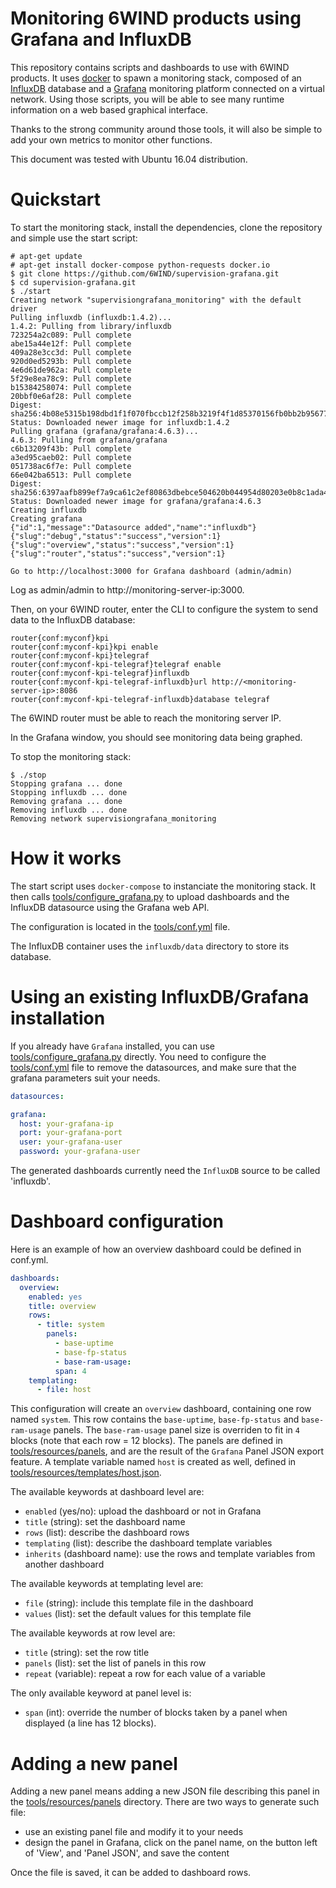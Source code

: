 # Monitoring 6WIND products using Grafana and InfluxDB

This repository contains scripts and dashboards to use with 6WIND products. It uses [docker](https://www.docker.com/) to spawn a monitoring stack, composed of an [InfluxDB](https://docs.influxdata.com/influxdb/) database and a [Grafana](http://docs.grafana.org) monitoring platform connected on a virtual network. Using those scripts, you will be able to see many runtime information on a web based graphical interface.

Thanks to the strong community around those tools, it will also be simple to add your own metrics to monitor other functions.

This document was tested with Ubuntu 16.04 distribution.

Quickstart
==========

To start the monitoring stack, install the dependencies, clone the repository and simple use the start script:

```console
# apt-get update
# apt-get install docker-compose python-requests docker.io
$ git clone https://github.com/6WIND/supervision-grafana.git
$ cd supervision-grafana.git
$ ./start
Creating network "supervisiongrafana_monitoring" with the default driver
Pulling influxdb (influxdb:1.4.2)...
1.4.2: Pulling from library/influxdb
723254a2c089: Pull complete
abe15a44e12f: Pull complete
409a28e3cc3d: Pull complete
920d0ed5293b: Pull complete
4e6d61de962a: Pull complete
5f29e8ea78c9: Pull complete
b15384258074: Pull complete
20bbf0e6af28: Pull complete
Digest: sha256:4b08e5315b198dbd1f1f070fbccb12f258b3219f4f1d85370156fb0bb2b95677
Status: Downloaded newer image for influxdb:1.4.2
Pulling grafana (grafana/grafana:4.6.3)...
4.6.3: Pulling from grafana/grafana
c6b13209f43b: Pull complete
a3ed95caeb02: Pull complete
051738ac6f7e: Pull complete
66e042ba6513: Pull complete
Digest: sha256:6397aafb899ef7a9ca61c2ef80863dbebce504620b044954d80203e0b8c1ada4
Status: Downloaded newer image for grafana/grafana:4.6.3
Creating influxdb
Creating grafana
{"id":1,"message":"Datasource added","name":"influxdb"}
{"slug":"debug","status":"success","version":1}
{"slug":"overview","status":"success","version":1}
{"slug":"router","status":"success","version":1}

Go to http://localhost:3000 for Grafana dashboard (admin/admin)
```

Log as admin/admin to http://monitoring-server-ip:3000.

Then, on your 6WIND router, enter the CLI to configure the system to send data to the InfluxDB database:

```console
router{conf:myconf}kpi
router{conf:myconf-kpi}kpi enable
router{conf:myconf-kpi}telegraf
router{conf:myconf-kpi-telegraf}telegraf enable
router{conf:myconf-kpi-telegraf}influxdb
router{conf:myconf-kpi-telegraf-influxdb}url http://<monitoring-server-ip>:8086
router{conf:myconf-kpi-telegraf-influxdb}database telegraf
```

The 6WIND router must be able to reach the monitoring server IP.

In the Grafana window, you should see monitoring data being graphed.

To stop the monitoring stack:

```console
$ ./stop
Stopping grafana ... done
Stopping influxdb ... done
Removing grafana ... done
Removing influxdb ... done
Removing network supervisiongrafana_monitoring
```

How it works
============

The start script uses ``docker-compose`` to instanciate the monitoring stack. It then calls [tools/configure_grafana.py](./tools/configure_grafana.py) to upload dashboards and the InfluxDB datasource using the Grafana web API.

The configuration is located in the [tools/conf.yml](./tools/conf.yml) file.

The InfluxDB container uses the ``influxdb/data`` directory to store its database.

Using an existing InfluxDB/Grafana installation
===============================================

If you already have ``Grafana`` installed, you can use [tools/configure_grafana.py](./tools/configure_grafana.py) directly. You need to configure the [tools/conf.yml](./tools/conf.yml) file to remove the datasources, and make sure that the grafana parameters suit your needs.

```yaml
datasources:

grafana:
  host: your-grafana-ip
  port: your-grafana-port
  user: your-grafana-user
  password: your-grafana-user
```

The generated dashboards currently need the ``InfluxDB`` source to be called 'influxdb'.

Dashboard configuration
=======================

Here is an example of how an overview dashboard could be defined in conf.yml.

```yaml
dashboards:
  overview:
    enabled: yes
    title: overview
    rows:
      - title: system
        panels:
          - base-uptime
          - base-fp-status
          - base-ram-usage:
	      span: 4
    templating:
      - file: host
```

This configuration will create an ``overview`` dashboard, containing one row named ``system``. This row contains the ``base-uptime``, ``base-fp-status`` and ``base-ram-usage`` panels. The ``base-ram-usage`` panel size is overriden to fit in ``4`` blocks (note that each row = 12 blocks). The panels are defined in [tools/resources/panels](./tools/resources/panels), and are the result of the ``Grafana`` Panel JSON export feature. A template variable named ``host`` is created as well, defined in [tools/resources/templates/host.json](./tools/resources/templates/host.json).

The available keywords at dashboard level are:
- ``enabled`` (yes/no): upload the dashboard or not in Grafana
- ``title`` (string): set the dashboard name
- ``rows`` (list): describe the dashboard rows
- ``templating`` (list): describe the dashboard template variables
- ``inherits`` (dashboard name): use the rows and template variables from another dashboard

The available keywords at templating level are:
- ``file`` (string): include this template file in the dashboard
- ``values`` (list): set the default values for this template file

The available keywords at row level are:
- ``title`` (string): set the row title
- ``panels`` (list): set the list of panels in this row
- ``repeat`` (variable): repeat a row for each value of a variable

The only available keyword at panel level is:
- ``span`` (int): override the number of blocks taken by a panel when displayed (a line has 12 blocks).

Adding a new panel
==================

Adding a new panel means adding a new JSON file describing this panel in the [tools/resources/panels](./tools/resources/panels) directory. There are two ways to generate such file:
- use an existing panel file and modify it to your needs
- design the panel in Grafana, click on the panel name, on the button left of
  'View', and 'Panel JSON', and save the content

Once the file is saved, it can be added to dashboard rows.
